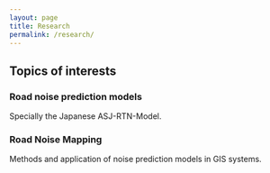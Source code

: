 ```yaml
---
layout: page
title: Research
permalink: /research/
---
```



## Topics of interests  

### Road noise prediction models  
Specially the Japanese ASJ-RTN-Model.  

### Road Noise Mapping   
Methods and application of noise prediction models in GIS systems.
